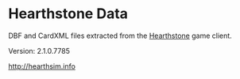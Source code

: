Hearthstone Data
================

DBF and CardXML files extracted from the
[Hearthstone](http://playhearthstone.com) game client.

Version: 2.1.0.7785

http://hearthsim.info
